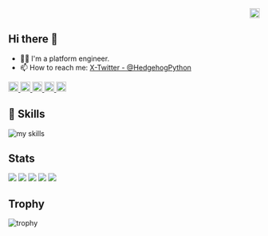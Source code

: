 <div align="right">
  <img height="20" src="https://komarev.com/ghpvc/?username=huanshenyi" />
</div>

## Hi there 👋

- 🧑‍💻 I'm a platform engineer.
- 📫 How to reach me: [X-Twitter - @HedgehogPython](https://twitter.com/HedgehogPython)

<p align="left">
  <a href="https://github.com/huanshenyi">
    <img height="20" src="https://img.shields.io/github/followers/huanshenyi?label=follow&logo=github&style=flat" />
  </a>
  <a href="http://qiita.com/Syoitu">
    <img height="20" src="https://qiita-badge.apiapi.app/s/Syoitu/posts.svg" />
  </a>
  <a href="http://qiita.com/Syoitu">
    <img height="20" src="https://qiita-badge.apiapi.app/s/Syoitu/contributions.svg" />
  </a>
  <a href="https://zenn.dev/pyhrinezumi">
    <img height="20" src="https://badgen.org/img/zenn/pyhrinezumi/articles?style=plastic" />
  </a>
    <a href="https://zenn.dev/pyhrinezumi">
    <img height="20" src="https://badgen.org/img/zenn/pyhrinezumi/likes?style=plastic" />
  </a>
</p>

## 🌱 Skills
<img alt="my skills" src="https://skillicons.dev/icons?theme=dark&perline=7&i=ts,php,python,go,react,next,prisma,docker,terraform,tailwindcss,kubernetes,githubactions,cloudflare,aws" />
<br>

## Stats
![](http://github-profile-summary-cards.vercel.app/api/cards/profile-details?username=huanshenyi&theme=2077)
![](http://github-profile-summary-cards.vercel.app/api/cards/repos-per-language?username=huanshenyi&theme=2077)
![](http://github-profile-summary-cards.vercel.app/api/cards/most-commit-language?username=huanshenyi&theme=2077)
![](http://github-profile-summary-cards.vercel.app/api/cards/stats?username=huanshenyi&theme=2077)
![](http://github-profile-summary-cards.vercel.app/api/cards/productive-time?username=huanshenyi&theme=2077&utcOffset=9)

## Trophy
![trophy](https://github-profile-trophy.vercel.app/?username=huanshenyi&theme=gruvbox)
